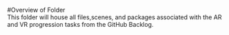 #Overview of Folder\
This folder will house all files,scenes, and packages associated with the AR and VR progression tasks from the GitHub Backlog.
